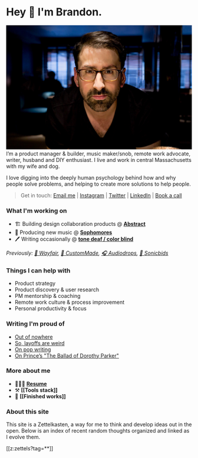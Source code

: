 # Hey 👋 I'm Brandon.
![brandon][brandon]
I’m a product manager & builder, music maker/snob, remote work advocate, writer, husband and DIY enthusiast. I live and work in central Massachusetts with my wife and dog.

I love digging into the deeply human psychology behind how and why people solve problems, and helping to create more solutions to help people.  

> Get in touch: [Email me][1] | [Instagram][2] | [Twitter][3] | [LinkedIn][4] | [Book a call][12]

### What I'm working on
- 🏗️ Building design collaboration products @ **[Abstract][5]**
- 🎹 Producing new music @ **[Sophomores][6]**
- 🖊️ Writing occasionally @ **[tone deaf / color blind][7]**

*Previously: [🛒 Wayfair][8], [💍 CustomMade][9], [🎧 Audiodrops][10], [📢 Sonicbids][11]*

### Things I can help with
- Product strategy
- Product discovery & user research
- PM mentorship & coaching
- Remote work culture & process improvement
- Personal productivity & focus

### Writing I'm proud of

- [Out of nowhere][15]
- [So, layoffs are weird][16]
- [On pop writing][17]
- [On Prince’s "The Ballad of Dorothy Parker"][18]

### More about me
- 👨🏻‍💼 **[Resume][13]**
- ⚒️ **[[Tools stack]]**
- 🎼 **[[Finished works]]**

### About this site
This site is a Zettelkasten, a way for me to think and develop ideas out in the open. Below is an index of recent random thoughts organized and linked as I evolve them.

[[z:zettels?tag=**]]

[1]:	mailto:brandonlucasgreen@gmail.com
[2]:	https://instagram.com/brandonlucasgreen
[3]:	https://twitter.com/sphmrs
[4]:	https://linkedin.com/in/brandonlgreen
[5]:	https://abstract.com
[6]:	https://sophomoresmusic.com
[7]:	https://tonedeafcolorblind.substack.com
[8]:	https://wayfair.com
[9]:	https://custommade.com
[10]:	http://drops.nyc/
[11]:	https://sonicbids.com
[12]:	https://calendly.com/brandonlucasgreen/30min
[13]:	static/brandongreen_resume.pdf
[14]: https://www.buymeacoffee.com/brandonlucasg
[15]:	https://tonedeafcolorblind.substack.com/p/out-of-nowhere
[16]:	https://tonedeafcolorblind.substack.com/p/217-so-layoffs-are-weird
[17]:	https://tonedeafcolorblind.substack.com/p/on-pop-writing
[18]:	https://tonedeafcolorblind.substack.com/p/on-princes-the-ballad-of-dorothy-parker

[brandon]:	static/brandon.jpeg
